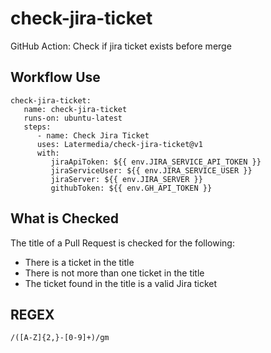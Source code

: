 # check-jira-ticket
GitHub Action: Check if jira ticket exists before merge

## Workflow Use
```
check-jira-ticket:
   name: check-jira-ticket
   runs-on: ubuntu-latest
   steps:
      - name: Check Jira Ticket
      uses: Latermedia/check-jira-ticket@v1
      with:
         jiraApiToken: ${{ env.JIRA_SERVICE_API_TOKEN }}
         jiraServiceUser: ${{ env.JIRA_SERVICE_USER }}
         jiraServer: ${{ env.JIRA_SERVER }}
         githubToken: ${{ env.GH_API_TOKEN }}
```

## What is Checked
The title of a Pull Request is checked for the following:
* There is a ticket in the title
* There is not more than one ticket in the title
* The ticket found in the title is a valid Jira ticket 

## REGEX
`/([A-Z]{2,}-[0-9]+)/gm`